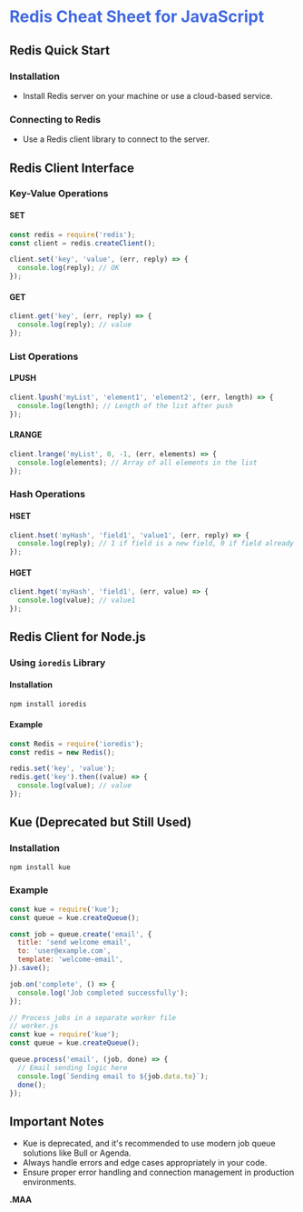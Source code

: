 <h1 style='color: royalblue;'> Redis Cheat Sheet for JavaScript </h1>

## Redis Quick Start

### Installation
- Install Redis server on your machine or use a cloud-based service.

### Connecting to Redis
- Use a Redis client library to connect to the server.

## Redis Client Interface

### Key-Value Operations

#### SET
```javascript
const redis = require('redis');
const client = redis.createClient();

client.set('key', 'value', (err, reply) => {
  console.log(reply); // OK
});
```

#### GET
```javascript
client.get('key', (err, reply) => {
  console.log(reply); // value
});
```

### List Operations

#### LPUSH
```javascript
client.lpush('myList', 'element1', 'element2', (err, length) => {
  console.log(length); // Length of the list after push
});
```

#### LRANGE
```javascript
client.lrange('myList', 0, -1, (err, elements) => {
  console.log(elements); // Array of all elements in the list
});
```

### Hash Operations

#### HSET
```javascript
client.hset('myHash', 'field1', 'value1', (err, reply) => {
  console.log(reply); // 1 if field is a new field, 0 if field already exists
});
```

#### HGET
```javascript
client.hget('myHash', 'field1', (err, value) => {
  console.log(value); // value1
});
```

## Redis Client for Node.js

### Using `ioredis` Library

#### Installation
```bash
npm install ioredis
```

#### Example
```javascript
const Redis = require('ioredis');
const redis = new Redis();

redis.set('key', 'value');
redis.get('key').then((value) => {
  console.log(value); // value
});
```

## Kue (Deprecated but Still Used)

### Installation
```bash
npm install kue
```

### Example
```javascript
const kue = require('kue');
const queue = kue.createQueue();

const job = queue.create('email', {
  title: 'send welcome email',
  to: 'user@example.com',
  template: 'welcome-email',
}).save();

job.on('complete', () => {
  console.log('Job completed successfully');
});

// Process jobs in a separate worker file
// worker.js
const kue = require('kue');
const queue = kue.createQueue();

queue.process('email', (job, done) => {
  // Email sending logic here
  console.log(`Sending email to ${job.data.to}`);
  done();
});
```

## Important Notes
- Kue is deprecated, and it's recommended to use modern job queue solutions like Bull or Agenda.
- Always handle errors and edge cases appropriately in your code.
- Ensure proper error handling and connection management in production environments.

**.MAA**
